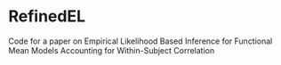 # RefinedEL
Code for a paper on Empirical Likelihood Based Inference for Functional Mean Models Accounting for Within-Subject Correlation
